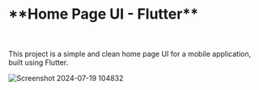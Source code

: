 <h1>**Home Page UI - Flutter**</h1><br>
<br>This project is a simple and clean home page UI for a mobile application, built using Flutter.

![Screenshot 2024-07-19 104832](https://github.com/user-attachments/assets/a0b8ca4b-3547-47ec-8107-a13912d95aea)
